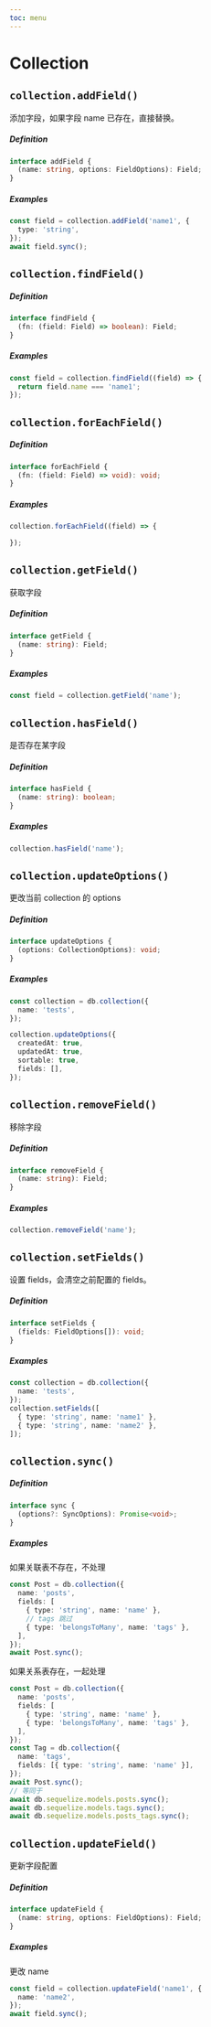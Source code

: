 ```yaml
---
toc: menu
---
```


# Collection

## `collection.addField()`

添加字段，如果字段 name 已存在，直接替换。

##### Definition

```ts
interface addField {
  (name: string, options: FieldOptions): Field;
}
```

##### Examples

```ts
const field = collection.addField('name1', {
  type: 'string',
});
await field.sync();
```

## `collection.findField()`

##### Definition

```ts
interface findField {
  (fn: (field: Field) => boolean): Field;
}
```

##### Examples

```ts
const field = collection.findField((field) => {
  return field.name === 'name1';
});
```

## `collection.forEachField()`

##### Definition

```ts
interface forEachField {
  (fn: (field: Field) => void): void;
}
```

##### Examples

```ts
collection.forEachField((field) => {

});
```

## `collection.getField()`

获取字段

##### Definition

```ts
interface getField {
  (name: string): Field;
}
```

##### Examples

```ts
const field = collection.getField('name');
```

## `collection.hasField()`

是否存在某字段

##### Definition

```ts
interface hasField {
  (name: string): boolean;
}
```

##### Examples

```ts
collection.hasField('name');
```

## `collection.updateOptions()`

更改当前 collection 的 options

##### Definition

```ts
interface updateOptions {
  (options: CollectionOptions): void;
}
```

##### Examples

```ts
const collection = db.collection({
  name: 'tests',
});

collection.updateOptions({
  createdAt: true,
  updatedAt: true,
  sortable: true,
  fields: [],
});
```

## `collection.removeField()`

移除字段

##### Definition

```ts
interface removeField {
  (name: string): Field;
}
```

##### Examples

```ts
collection.removeField('name');
```

## `collection.setFields()`

设置 fields，会清空之前配置的 fields。

##### Definition

```ts
interface setFields {
  (fields: FieldOptions[]): void;
}
```

##### Examples

```ts
const collection = db.collection({
  name: 'tests',
});
collection.setFields([
  { type: 'string', name: 'name1' },
  { type: 'string', name: 'name2' },
]);
```

## `collection.sync()`

##### Definition

```ts
interface sync {
  (options?: SyncOptions): Promise<void>;
}
```

##### Examples

如果关联表不存在，不处理

```ts
const Post = db.collection({
  name: 'posts',
  fields: [
    { type: 'string', name: 'name' },
    // tags 跳过
    { type: 'belongsToMany', name: 'tags' },
  ],
});
await Post.sync();
```

如果关系表存在，一起处理

```ts
const Post = db.collection({
  name: 'posts',
  fields: [
    { type: 'string', name: 'name' },
    { type: 'belongsToMany', name: 'tags' },
  ],
});
const Tag = db.collection({
  name: 'tags',
  fields: [{ type: 'string', name: 'name' }],
});
await Post.sync();
// 等同于
await db.sequelize.models.posts.sync();
await db.sequelize.models.tags.sync();
await db.sequelize.models.posts_tags.sync();
```

## `collection.updateField()`

更新字段配置

##### Definition

```ts
interface updateField {
  (name: string, options: FieldOptions): Field;
}
```

##### Examples

更改 name

```ts
const field = collection.updateField('name1', {
  name: 'name2',
});
await field.sync();
```
